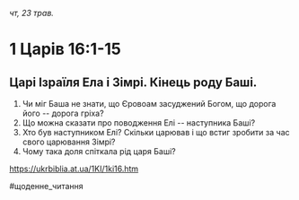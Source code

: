 
_чт, 23 трав._

# 1 Царів 16:1-15

## Царі Ізраїля Ела і Зімрі. Кінець роду Баші.
1. Чи міг Баша не знати, що Єровоам засуджений Богом, що дорога його -- дорога гріха?
2. Що можна сказати про поводження Елі -- наступника Баші?
3. Хто був наступником Елі? Скільки царював і що встиг зробити за час свого царювання Зімрі?
4. Чому така доля спіткала рід царя Баші?

https://ukrbiblia.at.ua/1KI/1ki16.htm 

#щоденне_читання
